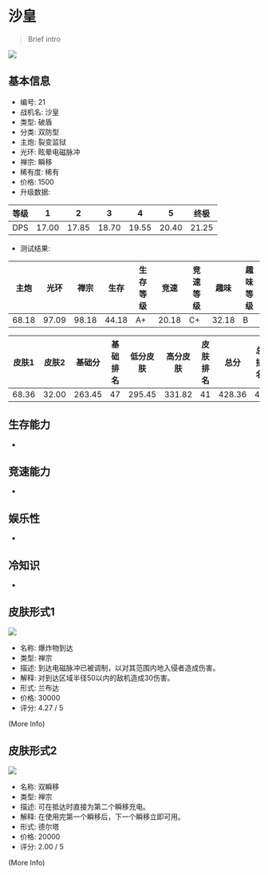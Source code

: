 # 沙皇

> Brief intro

<img src="/ships/ship_21.png" style={{zoom:1}}/>

## 基本信息

- 编号: 21
- 战机名: 沙皇
- 类型: 破盾
- 分类: 双防型
- 主炮: 裂变监狱
- 光环: 眩晕电磁脉冲
- 禅宗: 瞬移
- 稀有度: 稀有
- 价格: 1500
- 升级数据: 

| 等级 | 1 | 2 | 3 | 4 | 5 | 终极 |
|--|--|--|--|--|--|--|
| DPS | 17.00 | 17.85 | 18.70 | 19.55 | 20.40 | 21.25 |

- 测试结果: 

| 主炮 | 光环 | 禅宗 | 生存 | 生存等级 | 竞速 | 竞速等级 | 趣味 | 趣味等级 |
|--|--|--|--|--|--|--|--|--|
| 68.18 | 97.09 | 98.18 | 44.18 | A+ | 20.18 | C+ | 32.18 | B |

| 皮肤1 | 皮肤2 | 基础分 | 基础排名 | 低分皮肤 | 高分皮肤 | 皮肤排名 | 总分 | 总排名 |
|--|--|--|--|--|--|--|--|--|
| 68.36 | 32.00 | 263.45 | 47 | 295.45 | 331.82 | 41 | 428.36 | 43 |

## 生存能力

-

## 竞速能力

-

## 娱乐性

-

## 冷知识

-

## 皮肤形式1

<img src="/ships/ship_21_apex_1.png" style={{zoom:1}}/>

- 名称: 爆炸物到达
- 类型: 禅宗
- 描述: 到达电磁脉冲已被调制，以对其范围内地入侵者造成伤害。
- 解释: 对到达区域半径50以内的敌机造成30伤害。
- 形式: 兰布达
- 价格: 30000
- 评分: 4.27 / 5

(More Info)

## 皮肤形式2

<img src="/ships/ship_21_apex_2.png" style={{zoom:1}}/>

- 名称: 双瞬移
- 类型: 禅宗
- 描述: 可在抵达时直接为第二个瞬移充电。
- 解释: 在使用完第一个瞬移后，下一个瞬移立即可用。
- 形式: 德尔塔
- 价格: 20000
- 评分: 2.00 / 5

(More Info)
